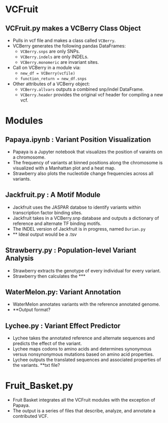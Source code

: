 # VCFruit

## VCFruit.py makes a VCBerry Class Object
- Pulls in vcf file and makes a class called `VCBerry`.
- VCBerry generates the following pandas DataFrames:
  - `VCBerry.snps` are only SNPs.
  - `VCBerry.indels` are only INDELs.
  - `VCBerry.monomeric` are invariant sites.
- Call on VCBerry in a module via:
  - `new_df = VCBerry(vcfile)`
  - `function_return = new_df.snps`
- Other attributes of a VCBerry object:
  - `VCBerry.allvars` outputs a combined snp/indel DataFrame.
  - `VCBerry.header` provides the original vcf header for compiling a new vcf.

# Modules 
## Papaya.ipynb : Variant Position Visualization
- Papaya is a Jupyter notebook that visualizes the position of varaints on a chromosome.
- The frequency of variants at binned positions along the chromosome is visualized with a Manhattan plot and a heat map.
- Strawberry also plots the nucleotide change frequencies across all variants.

## Jackfruit.py : A Motif Module
- Jackfruit uses the JASPAR databse to identify variants within transcription factor binding sites.
- Jackfruit takes in a VCBerry.snp database and outputs a dictionary of reference and alternate TF binding motifs.
- The INDEL version of Jackfruit is in progress, named `Durian.py`
- ** Ideal output would be a .tsv

## Strawberry.py : Population-level Variant Analysis
- Strawberry extracts the genotype of every individual for every variant.
- Strawberry then calculates the ***

## WaterMelon.py: Variant Annotation
- WaterMelon annotates variants with the reference annotated genome.
- **Output format?

## Lychee.py : Variant Effect Predictor
- Lychee takes the annotated reference and alternate sequences and predicts the effect of the variant.
- Lychee maps codons to amino acids and determines synonymous versus nonsynonymous mutations based on amino acid properties. 
- Lychee outputs the translated sequences and associated properties of the variants. **txt file?

# Fruit_Basket.py
- Fruit Basket integrates all the VCFruit modules with the exception of Papaya.
- The output is a series of files that describe, analyze, and annotate a contributed VCF. 
